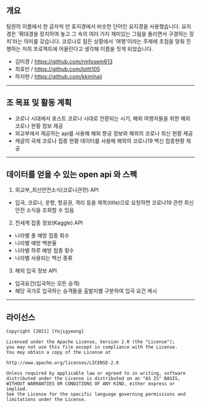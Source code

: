 ## 개요

팀원의 이름에서 한 글자씩 딴 효지경에서 비슷한 단어인 요지경을 사용했습니다. 요지경은 '확대경을 장치하여 놓고 그 속의 여러 가지 재미있는 그림을 돌리면서 구경하는 장치'라는 의미를 갖습니다. 코로나로 힘든 상황에서 '여행'이라는 주제에 초점을 맞춰 진행하는 저희 프로젝트에 어울린다고 생각해 이름을 짓게 되었습니다.

-  김미경 / https://github.com/rmfosem613
-  최효빈 / https://github.com/lottt105
-  하지현 / https://github.com/kkimhaji

----

## 조 목표 및 활동 계획
- 코로나 시대에서 포스트 코로나 시대로 전환되는 시기, 해외 여행자들을 위한 해외 코로나 현황 정보 제공
- 외교부에서 제공하는 api를 사용해 해외 항공 정보와 해외의 코로나 최신 현황 제공
- 캐글의 국제 코로나 접종 현황 데이터를 사용해 해외의 코로나19 백신 접종현황 제공

----

## 데이터를 얻을 수 있는 open api 와 스펙
1. 외교부_최신안전소식(코로나관련) API
 - 입국, 코로나, 운항, 항공권, 격리 등을 제목(title)으로 요청하면 코로나19 관련 최신 안전 소식을 조회할 수 있음

2. 전세계 접종 정보(Kaggle) API
 - 나라별 총 예방 접종 회수
 - 나라별 예방 백분율 
 - 나라별 하루 예방 접종 횟수
 - 나라별 사용되는 백신 종류
3. 해외 입국 정보 API
 - 입국요건(입국하는 모든 승객)
 - 해당 국가로 입국하는 승객들을 출발지별 구분하여 입국 요건 제시

----

## 라이선스

    Copyright [2021] [Yojigyeong]

    Licensed under the Apache License, Version 2.0 (the "License");
    you may not use this file except in compliance with the License.
    You may obtain a copy of the License at

    http://www.apache.org/licenses/LICENSE-2.0

    Unless required by applicable law or agreed to in writing, software
    distributed under the License is distributed on an "AS IS" BASIS,
    WITHOUT WARRANTIES OR CONDITIONS OF ANY KIND, either express or implied.
    See the License for the specific language governing permissions and
    limitations under the License.
